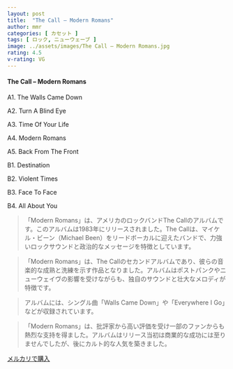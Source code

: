```yaml
---
layout: post
title:  "The Call – Modern Romans"
author: mmr
categories: [ カセット ]
tags: [ ロック, ニューウェーブ ]
image: ../assets/images/The Call – Modern Romans.jpg
rating: 4.5
v-rating: VG
---
```


#### The Call – Modern Romans

A1. The Walls Came Down

A2. Turn A Blind Eye

A3. Time Of Your Life

A4. Modern Romans

A5. Back From The Front

B1. Destination

B2. Violent Times

B3. Face To Face

B4. All About You

> 「Modern Romans」は、アメリカのロックバンドThe Callのアルバムです。このアルバムは1983年にリリースされました。The Callは、マイケル・ビーン（Michael Been）をリードボーカルに迎えたバンドで、力強いロックサウンドと政治的なメッセージを特徴としています。

> 「Modern Romans」は、The Callのセカンドアルバムであり、彼らの音楽的な成熟と洗練を示す作品となりました。アルバムはポストパンクやニューウェイヴの影響を受けながらも、独自のサウンドと壮大なメロディが特徴です。

> アルバムには、シングル曲「Walls Came Down」や「Everywhere I Go」などが収録されています。

> 「Modern Romans」は、批評家から高い評価を受け一部のファンからも熱烈な支持を得ました。アルバムはリリース当初は商業的な成功には至りませんでしたが、後にカルト的な人気を築きました。


[メルカリで購入](https://jp.mercari.com/item/m79709500241)

